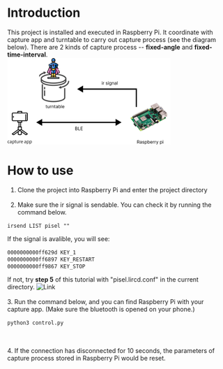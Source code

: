 # Introduction
This project is installed and executed in Raspberry Pi. It coordinate with capture app and turntable to carry out capture process (see the diagram below). There are 2 kinds of capture process -- **fixed-angle** and **fixed-time-interval**.  
![image](diagram.png)
# How to use
1. Clone the project into Raspberry Pi and enter the project directory
<br/><br/>
2. Make sure the ir signal is sendable. You can check it by running the command below.
```
irsend LIST pisel ""
```
If the signal is avalible, you will see:
```
0000000000ff629d KEY_1
0000000000ff6897 KEY_RESTART
0000000000ff9867 KEY_STOP
```
If not, try **step 5** of this tutorial with "pisel.lircd.conf" in the current directory. ![Link](https://github.com/tingyus839/lirc-dev)
<br/><br/>
3. Run the command below, and you can find Raspberry Pi with your capture app. (Make sure the bluetooth is opened on your phone.)
```
python3 control.py
```
<br/><br/>
4. If the connection has disconnected for 10 seconds, the parameters of capture process stored in Raspberry Pi would be reset.
